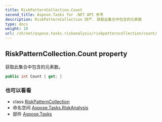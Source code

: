 ```yaml
---
title: RiskPatternCollection.Count
second_title: Aspose.Tasks for .NET API 参考
description: RiskPatternCollection 财产. 获取此集合中包含的元素数
type: docs
weight: 10
url: /zh/net/aspose.tasks.riskanalysis/riskpatterncollection/count/
---
```

## RiskPatternCollection.Count property

获取此集合中包含的元素数。

```csharp
public int Count { get; }
```

### 也可以看看

* class [RiskPatternCollection](../)
* 命名空间 [Aspose.Tasks.RiskAnalysis](../../riskpatterncollection/)
* 部件 [Aspose.Tasks](../../../)


